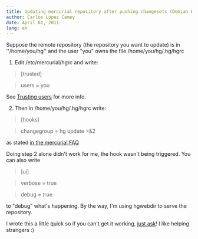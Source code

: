 ```yaml
---
title: Updating mercurial repository after pushing changesets (Debian Lenny)
author: Carlos López Camey
date: April 01, 2011
lang: en
---
```

Suppose the remote repository (the repository you want to update) is in ''/home/you/hg'' and the user "you" owns the file /home/you/hg/.hg/hgrc

1. Edit /etc/mercurial/hgrc and write:

> [trusted]

> users = you

See [Trusting users](http://mercurial.selenic.com/wiki/Trust") for more info.

2. Then in /home/you/hg/.hg/hgrc write:

> [hooks]

> changegroup = hg update &gt;&amp;2</pre>

as stated [in the mercurial FAQ](http://mercurial.selenic.com/wiki/FAQ#FAQ.2BAC8-CommonProblems.Any_way_to_.27hg_push.27_and_have_an_automatic_.27hg_update.27_on_the_remote_server.3F)

Doing step 2 alone didn't work for me, the hook wasn't being triggered. You can also write

> [ui]

> verbose = true

> debug = true

to "debug" what's happening. By the way, I'm using hgwebdir to serve the repository.

I wrote this a little quick so if you can't get it working, [just ask](/contact.html)! I like helping strangers :)

